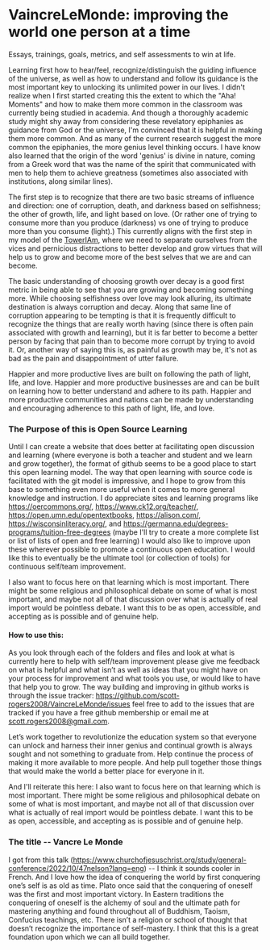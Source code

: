 # VaincreLeMonde: improving the world one person at a time
Essays, trainings, goals, metrics, and self assessments to win at life.

Learning first how to hear/feel, recognize/distinguish the guiding influence of the universe, as well as how to understand and follow its guidance is the most important key to unlocking its unlimited power in our lives. I didn't realize when I first started creating this the extent to which the "Aha! Moments" and how to make them more common in the classroom was currently being studied in academia. And though a thoroughly academic study might shy away from considering these revelatory epiphanies as guidance from God or the universe, I'm convinced that it is helpful in making them more common. And as many of the current research suggest the more common the epiphanies, the more genius level thinking occurs. I have know also learned that the origin of the word 'genius' is divine in nature, coming from a Greek word that was the name of the spirit that communicated with men to help them to achieve greatness (sometimes also associated with institutions, along similar lines).

The first step is to recognize that there are two basic streams of influence and direction: one of corruption, death, and darkness based on selfishness; the other of growth, life, and light based on love. (Or rather one of trying to consume more than you produce (darkness) vs one of trying to produce more than you consume (light).)  This currently aligns with the first step in my model of the [TowerIAm](/training/TheTowerIAm.md), where we need to separate ourselves from the vices and pernicious distractions to better develop and grow virtues that will help us to grow and become more of the best selves that we are and can become.

The basic understanding of choosing growth over decay is a good first metric in being able to see that you are growing and becoming something more. While choosing selfishness over love may look alluring, its ultimate destination is always corruption and decay. Along that same line of corruption appearing to be tempting is that it is frequently difficult to recognize the things that are really worth having (since there is often pain associated with growth and learning), but it is far better to become a better person by facing that pain than to become more corrupt by trying to avoid it. Or, another way of saying this is, as painful as growth may be, it's not as bad as the pain and disappointment of utter failure.

Happier and more productive lives are built on following the path of light, life, and love. Happier and more productive businesses are and can be built on learning how to better understand and adhere to its path. Happier and more productive communities and nations can be made by understanding and encouraging adherence to this path of light, life, and love.

### The Purpose of this is Open Source Learning
Until I can create a website that does better at facilitating open discussion and learning (where everyone is both a teacher and student and we learn and grow together), the format of github seems to be a good place to start this open learning model. The way that open learning with source code is facilitated with the git model is impressive, and I hope to grow from this base to something even more useful when it comes to more general knowledge and instruction. I do appreciate sites and learning programs like https://oercommons.org/, https://www.ck12.org/teacher/, https://open.umn.edu/opentextbooks, https://alison.com/, https://wisconsinliteracy.org/, and https://germanna.edu/degrees-programs/tuition-free-degrees (maybe I'll try to create a more complete list or list of lists of open and free learning) I would also like to improve upon these wherever possible to promote a continuous open education. I would like this to eventually be the ultimate tool (or collection of tools) for continuous self/team improvement.

I also want to focus here on that learning which is most important. There might be some religious and philosophical debate on some of what is most important, and maybe not all of that discussion over what is actually of real import would be pointless debate. I want this to be as open, accessible, and accepting as is possible and of genuine help.

#### How to use this:
As you look through each of the folders and files and look at what is currently here to help with self/team improvement please give me feedback on what is helpful and what isn’t as well as ideas that you might have on your process for improvement and what tools you use, or would like to have that help you to grow. The way building and improving in github works is through the issue tracker: https://github.com/scott-rogers2008/VaincreLeMonde/issues feel free to add to the issues that are tracked if you have a free github membership or email me at scott.rogers2008@gmail.com.

Let’s work together to revolutionize the education system so that everyone can unlock and harness their inner genius and continual growth is always sought and not something to graduate from. Help continue the process of making it more available to more people. And help pull together those things that would make the world a better place for everyone in it.

And I'll reiterate this here: I also want to focus here on that learning which is most important. There might be some religious and philosophical debate on some of what is most important, and maybe not all of that discussion over what is actually of real import would be pointless debate. I want this to be as open, accessible, and accepting as is possible and of genuine help.

### The title -- Vancre Le Monde 
I got from this talk (https://www.churchofjesuschrist.org/study/general-conference/2022/10/47nelson?lang=eng) -- I think it sounds cooler in French.  And I love how the idea of conquering the world by first conquering one’s self is as old as time. Plato once said that the conquering of oneself was the first and most important victory. In Eastern traditions the conquering of oneself is the alchemy of soul and the ultimate path for mastering anything and found throughout all of Buddhism, Taoism, Confucius teachings, etc.  There isn’t a religion or school of thought that doesn’t recognize the importance of self-mastery. I think that this is a great foundation upon which we can all build together.

